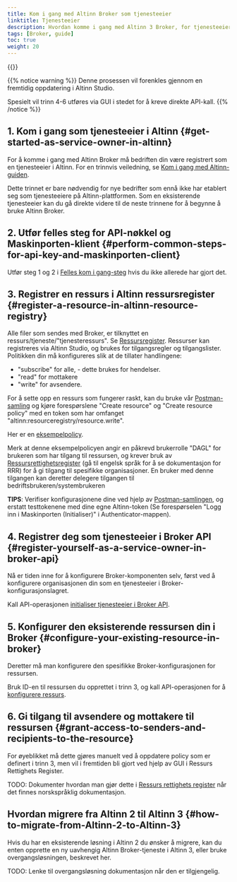 ```yaml
---
title: Kom i gang med Altinn Broker som tjenesteeier
linktitle: Tjenesteeier
description: Hvordan komme i gang med Altinn 3 Broker, for tjenesteeiere
tags: [Broker, guide]
toc: true
weight: 20
---
```


{{<children />}}

{{% notice warning  %}}
Denne prosessen vil forenkles gjennom en fremtidig oppdatering i Altinn Studio.

Spesielt vil trinn 4-6 utføres via GUI i stedet for å kreve direkte API-kall.
{{% /notice %}}

## 1. Kom i gang som tjenesteeier i Altinn {#get-started-as-service-owner-in-altinn}

For å komme i gang med Altinn Broker må bedriften din være registrert som en tjenesteeier i Altinn. For en trinnvis veiledning, se [Kom i gang med Altinn-guiden](https://www.altinndigital.no/kom-i-gang/guide-kom-i-gang-med-altinn/).

Dette trinnet er bare nødvendig for nye bedrifter som ennå ikke har etablert seg som tjenesteeiere på Altinn-plattformen. Som en eksisterende tjenesteeier kan du gå direkte videre til de neste trinnene for å begynne å bruke Altinn Broker.

## 2. Utfør felles steg for API-nøkkel og Maskinporten-klient {#perform-common-steps-for-api-key-and-maskinporten-client}

Utfør steg 1 og 2 i [Felles kom i gang-steg](../common-steps) hvis du ikke allerede har gjort det.

## 3. Registrer en ressurs i Altinn ressursregister {#register-a-resource-in-altinn-resource-registry}

Alle filer som sendes med Broker, er tilknyttet en ressurs/tjeneste/"tjenesteressurs". Se [Ressursregister](../../../../authorization/what-do-you-get/resourceregistry/).
Ressurser kan registreres via Altinn Studio, og brukes for tilgangsregler og tilgangslister.
Politikken din må konfigureres slik at de tillater handlingene:

- "subscribe" for alle, - dette brukes for hendelser.
- "read" for mottakere
- "write" for avsendere.

For å sette opp en ressurs som fungerer raskt, kan du bruke vår [Postman-samling](https://github.com/Altinn/altinn-broker/blob/main/altinn3-broker-postman-collection.json) og kjøre forespørslene "Create resource" og "Create resource policy" med en token som har omfanget "altinn:resourceregistry/resource.write".

Her er en [eksempelpolicy](ExamplePolicy.xml).

Merk at denne eksempelpolicyen angir en påkrevd brukerrolle "DAGL" for brukeren som har tilgang til ressursen, og krever bruk av [Ressursrettighetsregister](../../../../authorization/what-do-you-get/resourceregistry/) (gå til engelsk språk for å se dokumentasjon for RRR) for å gi tilgang til spesifikke organisasjoner.
En bruker med denne tilgangen kan deretter delegere tilgangen til bedriftsbrukeren/systembrukeren

**TIPS**: Verifiser konfigurasjonene dine ved hjelp av [Postman-samlingen](https://github.com/Altinn/altinn-broker/blob/main/altinn3-broker-postman-collection.json), og erstatt testtokenene med dine egne Altinn-token (Se forespørselen "Logg inn i Maskinporten (Initialiser)" i Authenticator-mappen).

## 4. Registrer deg som tjenesteeier i Broker API {#register-yourself-as-a-service-owner-in-broker-api}

Nå er tiden inne for å konfigurere Broker-komponenten selv, først ved å konfigurere organisasjonen din som en tjenesteeier i Broker-konfigurasjonslagret.

Kall API-operasjonen [initialiser tjenesteeier i Broker API](../../developer-guides/service-owner/#operation-initialize-service-owner-in-broker-api).

## 5. Konfigurer den eksisterende ressursen din i Broker {#configure-your-existing-resource-in-broker}

Deretter må man konfigurere den spesifikke Broker-konfigurasjonen for ressursen.

Bruk ID-en til ressursen du opprettet i trinn 3, og kall API-operasjonen for å [konfigurere ressurs](../../developer-guides/service-owner/#operation-initialize-service-owner-in-broker-api).

## 6. Gi tilgang til avsendere og mottakere til ressursen {#grant-access-to-senders-and-recipients-to-the-resource}

For øyeblikket må dette gjøres manuelt ved å oppdatere policy som er definert i trinn 3, men vil i fremtiden bli gjort ved hjelp av GUI i Ressurs Rettighets Register.

TODO: Dokumenter hvordan man gjør dette i [Ressurs rettighets register](../../../../authorization/what-do-you-get/resourceregistry) når det finnes norskspråklig dokumentasjon.

## Hvordan migrere fra Altinn 2 til Altinn 3 {#how-to-migrate-from-Altinn-2-to-Altinn-3}

Hvis du har en eksisterende løsning i Altinn 2 du ønsker å migrere, kan du enten opprette en ny uavhengig Altinn Broker-tjeneste i Altinn 3, eller bruke overgangsløsningen, beskrevet her.

TODO: Lenke til overgangsløsning dokumentasjon når den er tilgjengelig.
